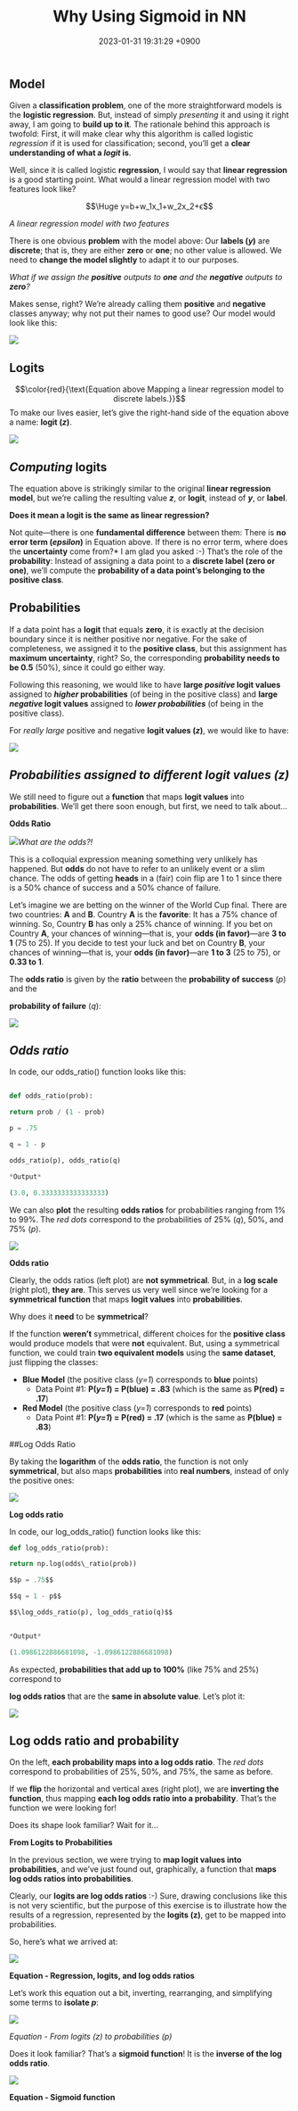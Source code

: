 ﻿---
layout: post
title:  "Why Using Sigmoid in NN"
date:   2023-01-31 19:31:29 +0900
categories: update
---
<!--- 

<style>
r { color: Red }
o { color: Orange }
g { color: Green }
</style>

# TODOs:

- <r>TODO:</r> Important thing to do
- <o>TODO:</o> Less important thing to do
- <g>DONE:</g> Breath deeply and improve karma
- 
<span style="color:blue">some *This is Blue italic.* text</span>
This is an HTML comment in Markdown 
$\color{red}{your-text-here}$
-->


## **Model**

Given a **classification problem**, one of the more straightforward models is the **logistic regression**. But, instead of simply *presenting* it and using it right away, I am going to **build up to it**. The rationale behind this approach is twofold: First, it will make clear why this algorithm is called logistic *regression* if it is used for classification; second, you’ll get a **clear understanding of what a *logit* is**.

Well, since it is called logistic **regression**, I would say that **linear regression** is a good starting point. What would a linear regression model with two features look like?

$$\Huge y=b+w_1x_1+w_2x_2+ϵ$$

*A linear regression model with two features*

There is one obvious **problem** with the model above: Our **labels (*y*)** are **discrete**; that is, they are either **zero** or **one**; no other value is allowed. We need to **change the model slightly** to adapt it to our purposes.

*What if we assign the **positive** outputs to **one** and the **negative*** *outputs to **zero**?*

Makes sense, right? We’re already calling them **positive** and **negative** classes anyway; why not put their names to good use? Our model would look like this:

![](/assets/sigmoid/Aspose.Words.f06965dc-5caa-4654-b599-bd950b862427.004.jpeg)



## **Logits**

$$\color{red}{\text{Equation above  Mapping a linear regression model to discrete labels.}}$$
To make our lives easier, let’s give the right-hand side of the equation above a name: **logit (*z*)**.

![](/assets/sigmoid/Aspose.Words.f06965dc-5caa-4654-b599-bd950b862427.005.jpeg)

## *Computing* **logits**

The equation above is strikingly similar to the original **linear regression model**, but we’re calling the resulting value ***z***, or **logit**, instead of ***y***, or **label**.

**Does it mean a **logit** is the same as **linear regression**?**

Not quite—there is one **fundamental difference** between them: There is **no error term (*epsilon*)** in Equation above.
If there is no error term, where does the **uncertainty** come from?* I am glad you asked :-) That’s the role of the **probability**: Instead of assigning a data point to a **discrete label (zero or one)**, we’ll compute the **probability of a data point’s belonging to the positive class**.

## **Probabilities**

If a data point has a **logit** that equals **zero**, it is exactly at the decision boundary since it is neither positive nor negative. For the sake of completeness, we assigned it to the **positive class**, but this assignment has **maximum uncertainty**, right? So, the corresponding **probability needs to be 0.5** (50%), since it could go either way.

Following this reasoning, we would like to have **large *positive* logit values** assigned to ***higher* probabilities** (of being in the positive class) and **large *negative* logit values** assigned to ***lower probabilities*** (of being in the positive class).

For *really large* positive and negative **logit values (*z*)**, we would like to have:

![](/assets/sigmoid/Aspose.Words.f06965dc-5caa-4654-b599-bd950b862427.007.jpeg)

## *Probabilities assigned to different logit values (z)*

We still need to figure out a **function** that maps **logit values** into **probabilities**. We’ll get there soon enough, but first, we need to talk about…

**Odds Ratio**

![](/assets/sigmoid/Aspose.Words.f06965dc-5caa-4654-b599-bd950b862427.006.png)*What are the odds?!*

This is a colloquial expression meaning something very unlikely has happened. But **odds** do not have to refer to an unlikely event or a slim chance. The odds of getting **heads** in a (fair) coin flip are 1 to 1 since there is a 50% chance of success and a 50% chance of failure.

Let’s imagine we are betting on the winner of the World Cup final. There are two countries: **A** and **B**. Country **A** is the **favorite**: It has a 75% chance of winning. So, Country **B** has only a 25% chance of winning. If you bet on Country **A**, your chances of winning—that is, your **odds (in favor)**—are **3 to 1** (75 to 25). If you decide to test your luck and bet on Country **B**, your chances of winning—that is, your **odds (in favor)**—are **1 to 3** (25 to 75), or **0.33 to 1**.

The **odds ratio** is given by the **ratio** between the **probability of success** (*p*) and the

**probability of failure** (*q*):

![](/assets/sigmoid/Aspose.Words.f06965dc-5caa-4654-b599-bd950b862427.008.jpeg)

## *Odds ratio*

In code, our odds\_ratio() function looks like this:
```python

def odds_ratio(prob):

return prob / (1 - prob)

p = .75

q = 1 - p

odds_ratio(p), odds_ratio(q)

*Output*

(3.0, 0.3333333333333333)
```


We can also **plot** the resulting **odds ratios** for probabilities ranging from 1% to 99%. The *red dots* correspond to the probabilities of 25% (*q*), 50%, and 75% (*p*).

![](/assets/sigmoid/Aspose.Words.f06965dc-5caa-4654-b599-bd950b862427.009.png)

**Odds ratio**

Clearly, the odds ratios (left plot) are **not symmetrical**. But, in a **log scale** (right plot), **they are**. This serves us very well since we’re looking for a **symmetrical function** that maps **logit values** into **probabilities**.

Why does it **need** to be **symmetrical**?

If the function **weren’t** symmetrical, different choices for the **positive class** would produce models that were **not** equivalent. But, using a symmetrical function, we could train **two equivalent models** using the **same dataset**, just flipping the classes:

- **Blue Model** (the positive class (*y=1*) corresponds to **blue** points)
  - Data Point #1: **P(*y=1*) = P(blue) = .83** (which is the same as **P(red) = .17**)
- **Red Model** (the positive class (*y=1*) corresponds to **red** points)
  - Data Point #1: **P(*y=1*) = P(red) = .17** (which is the same as **P(blue) = .83**)

##Log Odds Ratio

By taking the **logarithm** of the **odds ratio**, the function is not only **symmetrical**, but also maps **probabilities** into **real numbers**, instead of only the positive ones:

![](/assets/sigmoid/Aspose.Words.f06965dc-5caa-4654-b599-bd950b862427.010.jpeg)

**Log odds ratio**

In code, our log\_odds\_ratio() function looks like this:
```python
def log_odds_ratio(prob):

return np.log(odds\_ratio(prob))

$$p = .75$$

$$q = 1 - p$$

$$\log_odds_ratio(p), log_odds_ratio(q)$$


*Output*

(1.0986122886681098, -1.0986122886681098)
```

As expected, **probabilities that add up to 100%** (like 75% and 25%) correspond to

**log odds ratios** that are the **same in absolute value**. Let’s plot it:

![](/assets/sigmoid/Aspose.Words.f06965dc-5caa-4654-b599-bd950b862427.009.png)

## Log odds ratio and probability

On the left, **each probability maps into a log odds ratio**. The *red dots* correspond to probabilities of 25%, 50%, and 75%, the same as before.

If we **flip** the horizontal and vertical axes (right plot), we are **inverting the function**, thus mapping **each log odds ratio into a probability**. That’s the function we were looking for!

Does its shape look familiar? Wait for it…

**From Logits to Probabilities**

In the previous section, we were trying to **map logit values into probabilities**, and we’ve just found out, graphically, a function that **maps log odds ratios into probabilities**.

Clearly, our **logits are log odds ratios** :-) Sure, drawing conclusions like this is not very scientific, but the purpose of this exercise is to illustrate how the results of a regression, represented by the **logits (z)**, get to be mapped into probabilities.

So, here’s what we arrived at:

![](/assets/sigmoid/Aspose.Words.f06965dc-5caa-4654-b599-bd950b862427.011.jpeg)

**Equation - Regression, logits, and log odds ratios**

Let’s work this equation out a bit, inverting, rearranging, and simplifying some terms to **isolate *p***:

![](/assets/sigmoid/Aspose.Words.f06965dc-5caa-4654-b599-bd950b862427.012.jpeg)

*Equation - From logits (z) to probabilities (p)*

Does it look familiar? That’s a **sigmoid function**! It is the **inverse of the log odds ratio**.

![](/assets/sigmoid/Aspose.Words.f06965dc-5caa-4654-b599-bd950b862427.013.png)

**Equation - Sigmoid function**

